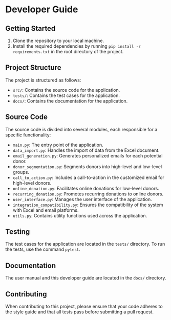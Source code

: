 # Developer Guide

## Getting Started

1. Clone the repository to your local machine.
2. Install the required dependencies by running `pip install -r requirements.txt` in the root directory of the project.

## Project Structure

The project is structured as follows:

- `src/`: Contains the source code for the application.
- `tests/`: Contains the test cases for the application.
- `docs/`: Contains the documentation for the application.

## Source Code

The source code is divided into several modules, each responsible for a specific functionality:

- `main.py`: The entry point of the application.
- `data_import.py`: Handles the import of data from the Excel document.
- `email_generation.py`: Generates personalized emails for each potential donor.
- `donor_segmentation.py`: Segments donors into high-level and low-level groups.
- `call_to_action.py`: Includes a call-to-action in the customized email for high-level donors.
- `online_donation.py`: Facilitates online donations for low-level donors.
- `recurring_donation.py`: Promotes recurring donations to online donors.
- `user_interface.py`: Manages the user interface of the application.
- `integration_compatibility.py`: Ensures the compatibility of the system with Excel and email platforms.
- `utils.py`: Contains utility functions used across the application.

## Testing

The test cases for the application are located in the `tests/` directory. To run the tests, use the command `pytest`.

## Documentation

The user manual and this developer guide are located in the `docs/` directory.

## Contributing

When contributing to this project, please ensure that your code adheres to the style guide and that all tests pass before submitting a pull request.